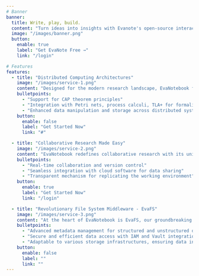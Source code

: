 ```yaml
---
# Banner
banner:
  title: Write, play, build.
  content: "Turn ideas into insights with Evanote's open-source interactive computing."
  image: "/images/banner.png"
  button:
    enable: true
    label: "Get EvaNote Free →"
    link: "/login"

# Features
features:
  - title: "Distributed Computing Architectures"
    image: "/images/service-1.png"
    content: "Designed for the modern research landscape, EvaNotebook facilitates seamless collaboration across distributed computing environments. Leverage the power of concurrency, synchronization, and advanced consistency models for efficient data handling and computation."
    bulletpoints:
      - "Support for CAP theorem principles"
      - "Integration with Petri nets, process calculi, TLA+ for formalization"
      - "Enhanced data manipulation and storage across distributed systems"
    button:
      enable: false
      label: "Get Started Now"
      link: "#"

  - title: "Collaborative Research Made Easy"
    image: "/images/service-2.png"
    content: "EvaNotebook redefines collaborative research with its unique features that support real-time data sharing, version control, and simultaneous project development. Foster a culture of transparency and efficiency in your research team."
    bulletpoints:
      - "Real-time collaboration and version control"
      - "Seamless integration with cloud software for data sharing"
      - "Transparent mechanism for replicating the working environment"
    button:
      enable: true
      label: "Get Started Now"
      link: "/login"

  - title: "Revolutionary File System Middleware - EvaFS"
    image: "/images/service-3.png"
    content: "At the heart of EvaNotebook is EvaFS, our groundbreaking file system middleware that offers enhanced data organization, security, and access. Experience unparalleled flexibility and control over your research data."
    bulletpoints:
      - "Advanced metadata management for structured and unstructured data"
      - "Secure and efficient data access with IAM and Vault integration"
      - "Adaptable to various storage infrastructures, ensuring data integrity"
    button:
      enable: false
      label: ""
      link: ""
---
```

